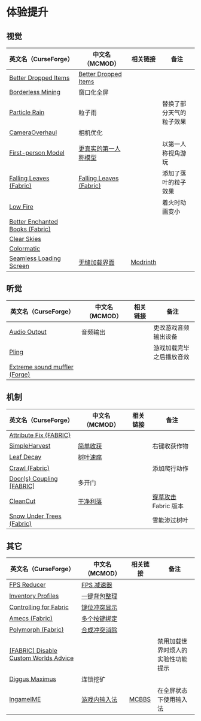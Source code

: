 # 体验提升

## 视觉

| 英文名（CurseForge）                                                                                   | 中文名（MCMOD）                                                 | 相关链接                                                         | 备注                     |
| ------------------------------------------------------------------------------------------------------ | --------------------------------------------------------------- | ---------------------------------------------------------------- | ------------------------ |
| [Better Dropped Items](https://www.curseforge.com/minecraft/mc-mods/better-dropped-items)              | [Better Dropped Items](https://www.mcmod.cn/class/2544.html)    |                                                                  |                          |
| [Borderless Mining](https://www.curseforge.com/minecraft/mc-mods/borderless-mining)                    | 窗口化全屏                                                      |                                                                  |                          |
| [Particle Rain](https://www.curseforge.com/minecraft/mc-mods/particle-rain)                            | 粒子雨                                                          |                                                                  | 替换了部分天气的粒子效果 |
| [CameraOverhaul](https://www.curseforge.com/minecraft/mc-mods/cameraoverhaul)                          | 相机优化                                                        |                                                                  |                          |
| [First-person Model](https://www.curseforge.com/minecraft/mc-mods/first-person-model)                  | [更真实的第一人称模型](https://www.mcmod.cn/class/4391.html)    |                                                                  | 以第一人称视角游玩       |
| [Falling Leaves (Fabric)](https://www.curseforge.com/minecraft/mc-mods/falling-leaves-fabric)          | [Falling Leaves (Fabric)](https://www.mcmod.cn/class/4421.html) |                                                                  | 添加了落叶的粒子效果     |
| [Low Fire](https://www.curseforge.com/minecraft/mc-mods/low-fire)                                      |                                                                 |                                                                  | 着火时动画变小           |
| [Better Enchanted Books (Fabric)](https://www.curseforge.com/minecraft/mc-mods/better-enchanted-books) |                                                                 |                                                                  |                          |
| [Clear Skies](https://www.curseforge.com/minecraft/mc-mods/clear-skies)                                |                                                                 |                                                                  |                          |
| [Colormatic](https://www.curseforge.com/minecraft/mc-mods/colormatic)                                  |                                                                 |                                                                  |                          |
| [Seamless Loading Screen](https://www.curseforge.com/minecraft/mc-mods/seamless-loading-screen)        | [无缝加载界面](https://www.mcmod.cn/class/3912.html)            | [Modrinth](https://www.modrinth.com/mod/seamless-loading-screen) |                          |

## 听觉

| 英文名（CurseForge）                                                                                | 中文名（MCMOD） | 相关链接 | 备注                     |
| --------------------------------------------------------------------------------------------------- | --------------- | -------- | ------------------------ |
| [Audio Output](https://www.curseforge.com/minecraft/mc-mods/audio-output)                           | 音频输出        |          | 更改游戏音频输出设备     |
| [Pling](https://www.curseforge.com/minecraft/mc-mods/pling)                                         |                 |          | 游戏加载完毕之后播放音效 |
| [Extreme sound muffler (Forge)](https://www.curseforge.com/minecraft/mc-mods/extreme-sound-muffler) |                 |          |                          |

## 机制

| 英文名（CurseForge）                                                                                   | 中文名（MCMOD）                                  | 相关链接 | 备注                                                         |
| ------------------------------------------------------------------------------------------------------ | ------------------------------------------------ | -------- | ------------------------------------------------------------ |
| [Attribute Fix {FABRIC}](https://www.curseforge.com/minecraft/mc-mods/attribute)                       |                                                  |          |                                                              |
| [SimpleHarvest](https://www.curseforge.com/minecraft/mc-mods/simpleharvest)                            | [简单收获](https://www.mcmod.cn/class/1276.html) |          | 右键收获作物                                                 |
| [Leaf Decay](https://www.curseforge.com/minecraft/mc-mods/leaf-decay)                                  | [树叶速腐](https://www.mcmod.cn/class/3078.html) |          |                                                              |
| [Crawl (Fabric)](https://www.curseforge.com/minecraft/mc-mods/crawl)                                   |                                                  |          | 添加爬行动作                                                 |
| [Door(s) Coupling [FABRIC]](https://www.curseforge.com/minecraft/mc-mods/couplings-for-fabric-updated) | 多开门                                           |          |                                                              |
| [CleanCut](https://www.curseforge.com/minecraft/mc-mods/cleancut)                                      | [干净利落](https://www.mcmod.cn/class/3455.html) |          | [穿草攻击](https://www.mcmod.cn/class/1465.html) Fabric 版本 |
| [Snow Under Trees (Fabric)](https://www.curseforge.com/minecraft/mc-mods/snow-under-trees-fabric)      |                                                  |          | 雪能渗过树叶                                                 |

## 其它

| 英文名（CurseForge）                                                                                                      | 中文名（MCMOD）                                      | 相关链接                                               | 备注                               |
| ------------------------------------------------------------------------------------------------------------------------- | ---------------------------------------------------- | ------------------------------------------------------ | ---------------------------------- |
| [FPS Reducer](https://www.curseforge.com/minecraft/mc-mods/fps-reducer)                                                   | [FPS 减速器](https://www.mcmod.cn/class/1815.html)   |                                                        |                                    |
| [Inventory Profiles](https://www.curseforge.com/minecraft/mc-mods/inventory-profiles)                                     | [一键背包整理](https://www.mcmod.cn/class/2888.html) |                                                        |                                    |
| [Controlling for Fabric](https://www.curseforge.com/minecraft/mc-mods/controlling-for-fabric)                             | [键位冲突显示](https://www.mcmod.cn/class/3146.html) |                                                        |                                    |
| [Amecs (Fabric)](https://www.curseforge.com/minecraft/mc-mods/amecs)                                                      | [多个按键绑定](https://www.mcmod.cn/class/2003.html) |                                                        |                                    |
| [Polymorph (Fabric)](https://www.curseforge.com/minecraft/mc-mods/polymorph-fabric)                                       | [合成冲突消除](https://www.mcmod.cn/class/2895.html) |                                                        |                                    |
| [[FABRIC] Disable Custom Worlds Advice](https://www.curseforge.com/minecraft/mc-mods/fabric-disable-custom-worlds-advice) |                                                      |                                                        | 禁用加载世界时烦人的实验性功能提示 |
| [Diggus Maximus](https://www.curseforge.com/minecraft/mc-mods/diggus-maximus)                                             | 连锁挖矿                                             |                                                        |                                    |
| [IngameIME](https://www.curseforge.com/minecraft/mc-mods/ingameime)                                                       | [游戏内输入法](https://www.mcmod.cn/class/3786.html) | [MCBBS](https://www.mcbbs.net/thread-1158421-1-1.html) | 在全屏状态下使用输入法             |

